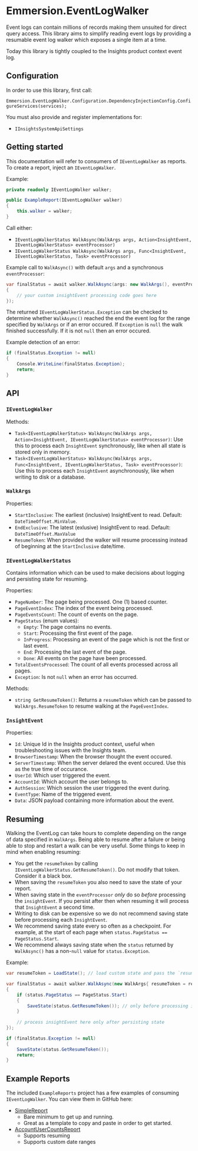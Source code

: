 # Emmersion.EventLogWalker

Event logs can contain millions of records making them unsuited for direct query access. This library aims to simplify reading event logs by providing a resumable event log walker which exposes a single item at a time.

Today this library is tightly coupled to the Insights product context event log.

## Configuration

In order to use this library, first call:

`Emmersion.EventLogWalker.Configuration.DependencyInjectionConfig.ConfigureServices(services);`

You must also provide and register implementations for: 

- `IInsightsSystemApiSettings`

## Getting started

This documentation will refer to consumers of `IEventLogWalker` as reports. To create a report, inject an `IEventLogWalker`.

Example:

```c#
private readonly IEventLogWalker walker;

public ExampleReport(IEventLogWalker walker)
{
    this.walker = walker;
}
```

Call either:
- `IEventLogWalkerStatus WalkAsync(WalkArgs args, Action<InsightEvent, IEventLogWalkerStatus> eventProcessor)`
- `IEventLogWalkerStatus WalkAsync(WalkArgs args, Func<InsightEvent, IEventLogWalkerStatus, Task> eventProcessor)` 

Example call to `WalkAsync()` with default `args` and a synchronous `eventProcessor`:

```c#
var finalStatus = await walker.WalkAsync(args: new WalkArgs(), eventProcessor: (insightEvent, status) =>
{
    // your custom insightEvent processing code goes here
});
```

The returned `IEventLogWalkerStatus.Exception` can be checked to determine whether `WalkAsync()` reached the end the event log for the range specified by `WalkArgs` or if an error occured. If `Exception` is `null` the walk finished successfully. If it is not `null` then an error occured.

Example detection of an error:

```c#
if (finalStatus.Exception != null)
{
    Console.WriteLine(finalStatus.Exception);
    return;
}
```

## API

### `IEventLogWalker`
Methods:
- `Task<IEventLogWalkerStatus> WalkAsync(WalkArgs args, Action<InsightEvent, IEventLogWalkerStatus> eventProcessor)`: Use this to process each `InsightEvent` synchronously, like when all state is stored only in memory.
- `Task<IEventLogWalkerStatus> WalkAsync(WalkArgs args, Func<InsightEvent, IEventLogWalkerStatus, Task> eventProcessor)`: Use this to process each `InsightEvent` asynchronously, like when writing to disk or a database.

### `WalkArgs`
Properties:
- `StartInclusive`: The earliest (inclusive) InsightEvent to read. Default: `DateTimeOffset.MinValue`.
- `EndExclusive`: The latest (exlusive) InsightEvent to read. Default: `DateTimeOffset.MaxValue` 
- `ResumeToken`: When provided the walker will resume processing instead of beginning at the `StartInclusive` date/time.

### `IEventLogWalkerStatus`
Contains information which can be used to make decisions about logging and persisting state for resuming.

Properties:
- `PageNumber`: The page being processed. One (1) based counter.
- `PageEventIndex`: The index of the event being processed.
- `PageEventsCount`: The count of events on the page.
- `PageStatus` (enum values):
    - `Empty`: The page contains no events.
    - `Start`: Processing the first event of the page.
    - `InProgress`: Processing an event of the page which is not the first or last event.
    - `End`: Processing the last event of the page.
    - `Done`: All events on the page have been processed.
- `TotalEventsProcessed`: The count of all events processed across all pages.
- `Exception`: Is not `null` when an error has occurred.

Methods:
- `string GetResumeToken()`: Returns a `resumeToken` which can be passed to `WalkArgs.ResumeToken` to resume walking at the `PageEventIndex`.

### `InsightEvent`
Properties:
- `Id`: Unique Id in the Insights product context, useful when troubleshooting issues with the Insights team.
- `BrowserTimestamp`: When the browser thought the event occured.
- `ServerTimestamp`: When the server delared the event occured. Use this as the true time of occurance.
- `UserId`: Which user triggered the event.
- `AccountId`: Which account the user belongs to.
- `AuthSession`: Which session the user triggered the event during.
- `EventType`: Name of the triggered event.
- `Data`: JSON payload containing more information about the event.


## Resuming

Walking the EventLog can take hours to complete depending on the range of data specified in `WalkArgs`. Being able to resume after a failure or being able to stop and restart a walk can be very useful. Some things to keep in mind when enabling resuming:

- You get the `resumeToken` by calling `IEventLogWalkerStatus.GetResumeToken()`. Do not modify that token. Consider it a black box.
- When saving the `resumeToken` you also need to save the state of your report.
- When saving state in the `eventProcessor` _only_ do so *before* processing the `insightEvent`. If you persist after then when resuming it will process that `InsightEvent` a second time.
- Writing to disk can be expensive so we do not recommend saving state before processing each `InsightEvent`.
- We recommend saving state every so often as a checkpoint. For example, at the start of each page when `status.PageStatus == PageStatus.Start`.
- We recommend always saving state when the `status` returned by `WalkAsync()` has a non-`null` value for `status.Exception`.

Example:

```c#
var resumeToken = LoadState(); // load custom state and pass the `resumeToken` to `WalkArgs.ResumeToken`

var finalStatus = await walker.WalkAsync(new WalkArgs{ resumeToken = resumeToken}, (insightEvent, status) =>
{
    if (status.PageStatus == PageStatus.Start)
    {
        SaveState(status.GetResumeToken()); // only before processing insightEvent
    }
    
    // process insightEvent here only after persisting state
});

if (finalStatus.Exception != null)
{
    SaveState(status.GetResumeToken());
    return;
}
```

## Example Reports
The included `ExampleReports` project has a few examples of consuming `IEventLogWalker`. You can view them in GitHub here:
- [SimpleReport](https://github.com/emmersion/Emmersion.EventLogWalker/blob/main/ExampleReport/SimpleReport.cs)
  - Bare minimum to get up and running.
  - Great as a template to copy and paste in order to get started.
- [AccountUserCountsReport](https://github.com/emmersion/Emmersion.EventLogWalker/blob/main/ExampleReports/AccountUserCountsReport.cs)
  - Supports resuming
  - Supports custom date ranges

